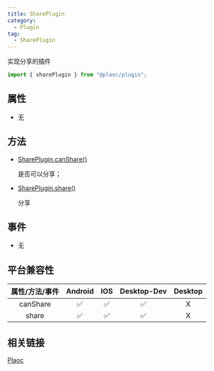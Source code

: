 ```yaml
---
title: SharePlugin
category:
  - Plugin
tag:
  - SharePlugin
---
```


实现分享的插件

```js
import { sharePlugin } from "@plaoc/plugin";
```

## 属性

  - 无

## 方法

  - [SharePlugin.canShare()](./can-share.md)

    是否可以分享；

  - [SharePlugin.share()](./share.md)

    分享

## 事件

  - 无

## 平台兼容性

| 属性/方法/事件 | Android | IOS | Desktop-Dev | Desktop |
|:------------:|:-------:|:---:|:-----------:|:-------:|
| canShare     | ✅      | ✅  | ✅           | X       |
| share        | ✅      | ✅  | ✅           | X       |

## 相关链接

[Plaoc](../index.md)


